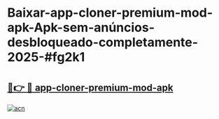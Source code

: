 # Baixar-app-cloner-premium-mod-apk-Apk-sem-anúncios-desbloqueado-completamente-2025-#fg2k1

# <h2><a href="https://ainizakaria.my?title=app-cloner-premium-mod-apk&ref=24M">🔗👉 🔴 app-cloner-premium-mod-apk</a></h2>

[![acn](https://github.com/user-attachments/assets/0f9c940e-d8b0-45ae-aac7-cd30a18b3e1c)](https://ainizakaria.my?title=app-cloner-premium-mod-apk&ref=24M)

